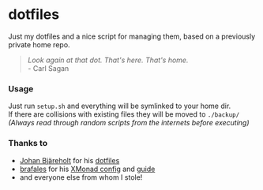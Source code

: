 dotfiles
========

Just my dotfiles and a nice script for managing them, based on a previously private home repo.



> *Look again at that dot. That's here. That's home.*  
> \- Carl Sagan


### Usage
Just run `setup.sh` and everything will be symlinked to your home dir.  
If there are collisions with existing files they will be moved to `./backup/`  
*(Always read through random scripts from the internets before executing)*


### Thanks to
 - [Johan Bjäreholt](https://github.com/johan-bjareholt/) for his [dotfiles](https://github.com/johan-bjareholt/linux-configs)
 - [brafales](https://github.com/brafales/) for his [XMonad config](https://github.com/brafales/xmonad-config) and [guide](http://thinkingeek.com/2011/11/21/simple-guide-configure-xmonad-dzen2-conky/)
 - and everyone else from whom I stole!
